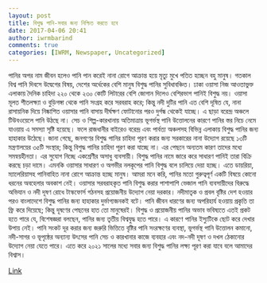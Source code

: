 ```yaml
---
layout: post
title: বিশুদ্ধ পানি-সবার জন্য নিশ্চিত করতে হবে
date: 2017-04-06 20:41
author: iwrmbarind
comments: true
categories: [IWRM, Newspaper, Uncategorized]
---
```

পানির অপর নাম জীবন হলেও পানি পান করেই নানা রোগে আক্রান্ত হয়ে মৃত্যু মুখে পতিত হচ্ছেন বহু মানুষ। গতকাল বিশ্ব পানি দিবসে উদ্বেগের বিষয়, দেশের অর্ধেকের বেশি মানুষ বিশুদ্ধ পানির সুবিধাবঞ্চিত। ঢাকা ওয়াসা নিজ আওতাভুক্ত এলাকায় দৈনিক চাহিদা ২২০ থেকে ২৩০ কোটি লিটারের বেশি জোগান দিলেও বেশিরভাগ পানিই বিশুদ্ধ নয়। ওয়াসা মূলত শীতলক্ষ্যা ও বুড়িগঙ্গা থেকে পানি সংগ্রহ করে সরবরাহ করে; কিন্তু নদী দুটির পানি এত বেশি দূষিত যে, নানা রাসায়নিক দিয়ে নিষ্কাশিত ওয়াসার পানি বাসায় দীর্ঘক্ষণ ফোটানোর পরও দুর্গন্ধ থেকেই যাচ্ছে। এ ছাড়া বরেন্দ্র অঞ্চলে টিউবওয়েলে পানি উঠছে না। সেচ ও শিল্প-কারখানায় অতিমাত্রায় ভূগর্ভস্থ পানি উত্তোলনের কারণে পানির স্তর নিচে নেমে যাওয়ায় এ সমস্যা সৃষ্টি হয়েছে। ফলে রাজধানীর বাইরেও বরেন্দ্র এবং পার্বত্য অঞ্চলসহ বিভিন্ন এলাকায় বিশুদ্ধ পানির জন্য হাহাকার উঠেছে।
জানা গেছে, জনগণের বিশুদ্ধ পানির চাহিদা পূরণ করার জন্য সরকারের নানা উদ্যোগ রয়েছে ১৩টি মন্ত্রণালয়ের ৩৫টি সংস্থার; কিন্তু বিশুদ্ধ পানির চাহিদা পূরণ করা যাচ্ছে না। এর পেছনে অন্যতম কারণ তাদের মধ্যে সমন্বয়হীনতা। এর সুযোগ নিচ্ছে একশ্রেণীর অসাধু ব্যবসায়ী। বিশুদ্ধ পানির নামে জারে করে সাধারণ পানিই তারা বিক্রি করছে চড়া দামে। এমনকি ওয়াসার সাধারণ ও অগভীর নলকূপের পানি বিশুদ্ধ বলে চালিয়ে দেয়া হচ্ছে। এতে ডায়রিয়া, ম্যালেরিয়াসহ পানিবাহিত নানা রোগে আক্রান্ত হচ্ছে মানুষ। আমরা মনে করি, পানির মতো গুরুত্বপূর্ণ একটি বিষয়ে কোনো ধরনের অবহেলার অবকাশ নেই। ওয়াসার সরবরাহকৃত পানি বিশুদ্ধ করার পাশাপাশি ভেজাল পানি ব্যবসায়ীদের বিরুদ্ধে অভিযান ও নদী দূষণ রোধে টাস্কফোর্স গঠনসহ প্রয়োজনীয় উদ্যোগ নেয়া দরকার।
নদীমাতৃক ও প্রবল বৃষ্টির দেশ হওয়ার পরও বাংলাদেশে বিশুদ্ধ পানির জন্য হাহাকার দুর্ভাগ্যজনকই বটে। পানি জীবন ধারণের জন্য অপরিহার্য হওয়ায় প্রকৃতি তা ফ্রি করে দিয়েছে; কিন্তু দূষণের পেছনের হাত তো মানুষেরই। বিশুদ্ধ ও প্রয়োজনীয় পানির অভাব ভবিষ্যতে এতই প্রকট হতে পারে যে, বিশেষজ্ঞরা বলছেন, পানির জন্য তৃতীয় বিশ্বযুদ্ধ হতে পারে। এ কারণে পানির ইস্যুটিকে ছোট করে দেখার উপায় নেই। পানি সংকট দূর করার জন্য জরুরি ভিত্তিতে বৃষ্টির পানি সংরক্ষণের ব্যবস্থা, ভূগর্ভস্থ পানি উত্তোলন কমানো, নদী-সাগর ও ভূপৃষ্ঠের অন্যান্য উৎসের পানি সেচ ও কারখানার কাজে ব্যবহার এবং নদ-নদী দূষণ ও দখল ঠেকানোর উদ্যোগ নেয়া যেতে পারে। এতে করে ২০২১ সালের মধ্যে সবার জন্য বিশুদ্ধ পানির লক্ষ্য পূরণ করা যাবে বলে আমাদের বিশ্বাস।

<a href="http://www.bbc24news.com/29699">Link</a>
